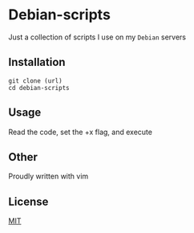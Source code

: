 # Debian-scripts
Just a collection of scripts I use on my `Debian` servers

## Installation
```
git clone (url)
cd debian-scripts
```

## Usage
Read the code, set the +x flag, and execute

## Other
Proudly written with vim

## License
[MIT](./LICENSE.md)
 

